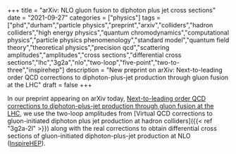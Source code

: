 +++
title = "arXiv: NLO gluon fusion to diphoton plus jet cross sections"
date = "2021-09-27"
categories = ["physics"]
tags = ["phd","durham","particle physics","preprint","arxiv","colliders","hadron colliders","high energy physics","quantum chromodynamics","computational physics","particle physics phenomenology","standard model","quantum field theory","theoretical physics","precision qcd","scattering amplitudes","amplitudes","cross sections","differential cross sections","lhc","3g2a","nlo","two-loop","five-point","two-to-three","inspirehep"]
description = "New preprint on arXiv: Next-to-leading order QCD corrections to diphoton-plus-jet production through gluon fusion at the LHC"
draft = false
+++

In our preprint appearing on arXiv today, [Next-to-leading order QCD corrections to diphoton-plus-jet production through gluon fusion at the LHC](https://arxiv.org/abs/2109.12003), we use the two-loop amplitudes from [Virtual QCD corrections to gluon-initiated diphoton plus jet production at hadron colliders]({{< ref "3g2a-2l" >}}) along with the real corrections to obtain differential cross sections of gluon-initiated diphoton-plus-jet production at NLO ([InspireHEP](https://inspirehep.net/literature/1927846)).
